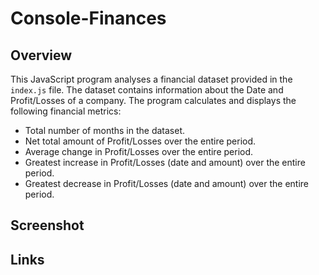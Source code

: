# Console-Finances

## Overview

This JavaScript program analyses a financial dataset provided in the `index.js` file. The dataset contains information about the Date and Profit/Losses of a company. The program calculates and displays the following financial metrics:

- Total number of months in the dataset.
- Net total amount of Profit/Losses over the entire period.
- Average change in Profit/Losses over the entire period.
- Greatest increase in Profit/Losses (date and amount) over the entire period.
- Greatest decrease in Profit/Losses (date and amount) over the entire period.


## Screenshot

## Links
